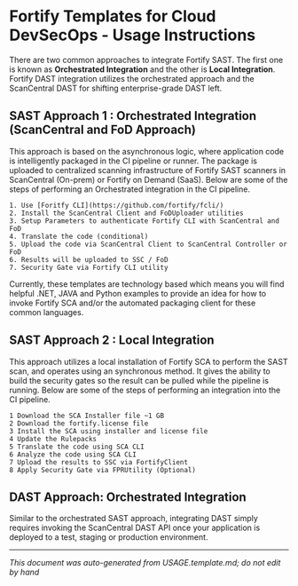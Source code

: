 
<!-- START-INCLUDE:repo-usage.md -->

# Fortify Templates for Cloud DevSecOps  - Usage Instructions

There are two common approaches to integrate Fortify SAST. The first one is known as **Orchestrated Integration** and the other is **Local Integration**. Fortify DAST integration utilizes the orchestrated approach and the ScanCentral DAST for shifting enterprise-grade DAST left.

## SAST Approach 1 : Orchestrated Integration (ScanCentral and FoD Approach)
This approach is based on the asynchronous logic, where application code is intelligently packaged in the CI pipeline or runner. The package is uploaded to centralized scanning infrastructure of Fortify SAST scanners in ScanCentral (On-prem) or Fortify on Demand (SaaS). Below are some of the steps of performing an Orchestrated integration in the CI pipeline.

	1. Use [Foritfy CLI](https://github.com/fortify/fcli/)
	2. Install the ScanCentral Client and FoDUploader utilities
	3. Setup Parameters to authenticate Fortify CLI with ScanCentral and FoD
	4. Translate the code (conditional)
	5. Upload the code via ScanCentral Client to ScanCentral Controller or FoD
	6. Results will be uploaded to SSC / FoD
	7. Security Gate via Fortify CLI utility

Currently, these templates are technology based which means you will find helpful .NET, JAVA and Python examples to provide an idea for how to invoke Fortify SCA and/or the automated packaging client for these common languages.

## SAST Approach 2 : Local Integration
This approach utilizes a local installation of Fortify SCA to perform the SAST scan, and operates using an synchronous method. It gives the ability to build the security gates so the result can be pulled while the pipeline is running. Below are some of the steps of performing an integration into the CI pipeline.

	1 Download the SCA Installer file ~1 GB
	2 Download the fortify.license file
	3 Install the SCA using installer and license file
	4 Update the Rulepacks
	5 Translate the code using SCA CLI
	6 Analyze the code using SCA CLI
	7 Upload the results to SSC via FortifyClient
	8 Apply Security Gate via FPRUtility (Optional)



## DAST Approach: Orchestrated Integration
Similar to the orchestrated SAST approach, integrating DAST simply requires invoking the ScanCentral DAST API once your application is deployed to a test, staging or production environment.

<!-- END-INCLUDE:repo-usage.md -->


---

*This document was auto-generated from USAGE.template.md; do not edit by hand*
